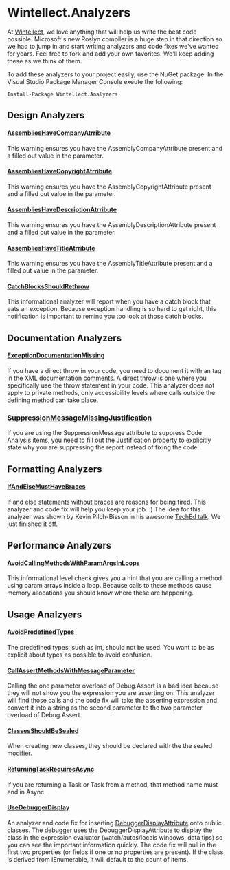 # Wintellect.Analyzers #

At [Wintellect](http://www.wintellect.com), we love anything that will help us write the best code possible. Microsoft's new Roslyn compiler is a huge step in that direction so we had to jump in and start writing analyzers and code fixes we've wanted for years. Feel free to fork and add your own favorites. We'll keep adding these as we think of them.

To add these analyzers to your project easily, use the NuGet package. In the Visual Studio Package Manager Console exeute the following:

    Install-Package Wintellect.Analyzers

## Design Analyzers ##
#### [AssembliesHaveCompanyAtrribute](http://code.wintellect.com/Wintellect.Analyzers/WebPages/Wintellect006-AssembliesHaveCompanyAttribute.html) ####
This warning ensures you have the AssemblyCompanyAttribute present and a filled out value in the parameter.

#### [AssembliesHaveCopyrightAtrribute](http://code.wintellect.com/Wintellect.Analyzers/WebPages/Wintellect007-AssembliesHaveCopyrightAttribute.html) ####
This warning ensures you have the AssemblyCopyrightAttribute present and a filled out value in the parameter.

#### [AssembliesHaveDescriptionAtrribute](http://code.wintellect.com/Wintellect.Analyzers/WebPages/Wintellect008-AssembliesHaveDescriptionAttribute.html) ####
This warning ensures you have the AssemblyDescriptionAttribute present and a filled out value in the parameter.

#### [AssembliesHaveTitleAtrribute](http://code.wintellect.com/Wintellect.Analyzers/WebPages/Wintellect009-AssembliesHaveTitleAttribute.html) ####
This warning ensures you have the AssemblyTitleAttribute present and a filled out value in the parameter.

#### [CatchBlocksShouldRethrow](http://code.wintellect.com/Wintellect.Analyzers/WebPages/Wintellect014-CatchBlocksShouldRethrow.html) ####
This informational analyzer will report when you have a catch block that eats an exception. Because exception handling is so hard
to get right, this notification is important to remind you too look at those catch blocks.

## Documentation Analyzers ##
#### [ExceptionDocumentationMissing](http://code.wintellect.com/Wintellect.Analyzers/WebPages/Wintellect010-ExceptionDocumentationMissing.html) ####
If you have a direct throw in your code, you need to document it with an <exception> tag in the XML documentation comments. A direct throw is one where you specifically use the throw statement in your code. This analyzer does not apply to private methods, only accessibility levels where calls outside the defining method can take place.

### [SuppressionMessageMissingJustification](http://code.wintellect.com/Wintellect.Analyzers/WebPages/Wintellect011-SuppressMessageMissingJustification.html) ###
If you are using the SuppressionMessage attribute to suppress Code Analysis items, you need to fill out the
Justification property to explicitly state why you are suppressing the report instead of fixing the code.

## Formatting Analyzers ##

#### [IfAndElseMustHaveBraces](http://code.wintellect.com/Wintellect.Analyzers/WebPages/Wintellect003-IfAndElseMustHaveBraces.html) ####
If and else statements without braces are reasons for being fired. This analyzer and code fix will help you keep your job. :) The idea for this analyzer was shown by Kevin Pilch-Bisson in his awesome [TechEd talk](http://channel9.msdn.com/Events/TechEd/Europe/2014/DEV-B345). We just finished it off.

## Performance Analyzers ##

#### [AvoidCallingMethodsWithParamArgsInLoops](http://code.wintellect.com/Wintellect.Analyzers/WebPages/Wintellect005-AvoidCallingMethodsWithParamArgInLoops.html) ####
This informational level check gives you a hint that you are calling a method using param arrays inside a loop. Because calls to these methods cause memory allocations you should know where these are happening.

## Usage Analzyers ##

#### [AvoidPredefinedTypes](http://code.wintellect.com/Wintellect.Analyzers/WebPages/Wintellect004-AvoidPredefinedTypes.html) ####
The predefined types, such as int, should not be used. You want to be as explicit about types as possible to avoid confusion. 

#### [CallAssertMethodsWithMessageParameter](http://code.wintellect.com/Wintellect.Analyzers/WebPages/Wintellect002-CallAssertMethodsWithMessageParameters.html) ####
Calling the one parameter overload of Debug.Assert is a bad idea because they will not show you the expression you are asserting on. This analyzer will find those calls and the code fix will take the asserting expression and convert it into a string as the second parameter to the two parameter overload of Debug.Assert.

#### [ClassesShouldBeSealed](http://code.wintellect.com/Wintellect.Analyzers/WebPages/Wintellect012-ClassesShouldBeSealed.html) #####
When creating new classes, they should be declared with the the sealed modifier.

#### [ReturningTaskRequiresAsync](http://code.wintellect.com/Wintellect.Analyzers/WebPages/Wintellect001-ReturningTaskRequiresAsync.html) ####
If you are returning a Task or Task<T> from a method, that method name must end in Async.

#### [UseDebuggerDisplay](http://code.wintellect.com/Wintellect.Analyzers/WebPages/Wintellect013-UseDebuggerDisplayAttribute.html) ####
An analyzer and code fix for inserting [DebuggerDisplayAttribute](https://msdn.microsoft.com/en-us/library/system.diagnostics.debuggerdisplayattribute%28v=vs.110%29.aspx) onto public classes. The debugger uses the DebuggerDisplayAttribute to display the class in the expression evaluator (watch/autos/locals windows, data tips) so you can see the important information quickly. The code fix will pull in the first two properties (or fields if one or no properties are present). If the class is derived from IEnumerable, it will default to the count of items. 
 
